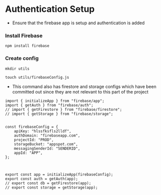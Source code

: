 # Authentication Setup
- Ensure that the firebase app is setup and authentication is added


### Install Firebase 
```
npm install firebase
```

### Create config

```
mkdir utils
```

```
touch utils/firebaseConfig.js
```


- This command also has firestore and storage configs which have been committed out since they are not relevant to this part of the project
```
import { initializeApp } from "firebase/app";
import { getAuth } from "firebase/auth";
// import { getFirestore } from "firebase/firestore";
// import { getStorage } from "firebase/storage";

  
const firebaseConfig = {
	apiKey: "hlssfksfls2lldf",
	authDomain: "firebaseapp.com",
	projectId: "PROD",
	storageBucket: "appspot.com",
	messagingSenderId: "SENDERID",
	appId: "APP",
};

  

export const app = initializeApp(firebaseConfig);
export const auth = getAuth(app);
// export const db = getFirestore(app);
// export const storage = getStorage(app);
```



